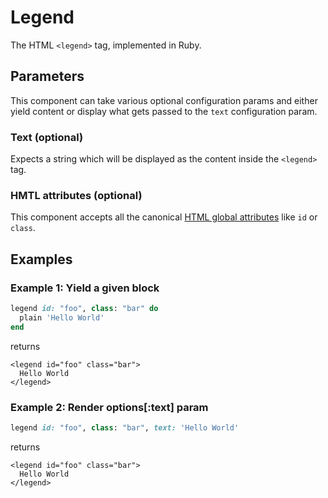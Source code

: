 # Legend

The HTML `<legend>` tag, implemented in Ruby.

## Parameters

This component can take various optional configuration params and either yield content or display what gets passed to the `text` configuration param.

### Text \(optional\)

Expects a string which will be displayed as the content inside the `<legend>` tag.

### HMTL attributes \(optional\)

This component accepts all the canonical [HTML global attributes](https://www.w3schools.com/tags/ref_standardattributes.asp) like `id` or `class`.

## Examples

### Example 1: Yield a given block

```ruby
legend id: "foo", class: "bar" do
  plain 'Hello World'
end
```

returns

```markup
<legend id="foo" class="bar">
  Hello World
</legend>
```

### Example 2: Render options\[:text\] param

```ruby
legend id: "foo", class: "bar", text: 'Hello World'
```

returns

```markup
<legend id="foo" class="bar">
  Hello World
</legend>
```

